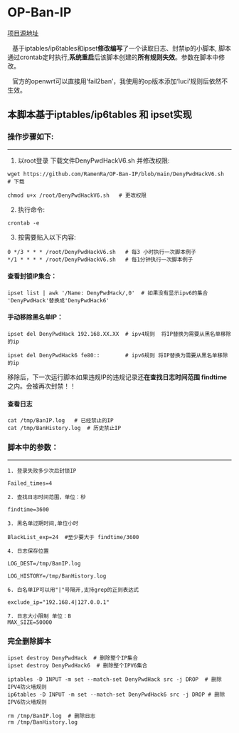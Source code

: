# OP-Ban-IP
[项目源地址](https://github.com/vimers01/deny-ssh-password-attack)

&ensp; 基于iptables/ip6tables和ipset**修改编写**了一个读取日志、封禁ip的小脚本, 脚本通过crontab定时执行,**系统重启**后该脚本创建的**所有规则失效**。参数在脚本中修改。

&ensp; 官方的openwrt可以直接用‘fail2ban’，我使用的op版本添加‘luci’规则后依然不生效。
## 本脚本基于iptables/ip6tables 和 ipset实现
### 操作步骤如下:
***

1. 以root登录 下载文件DenyPwdHackV6.sh 并修改权限:
```
wget https://github.com/RamenRa/OP-Ban-IP/blob/main/DenyPwdHackV6.sh  # 下载

chmod u+x /root/DenyPwdHackV6.sh   # 更改权限
```

2. 执行命令: 
```
crontab -e
```

3. 按需要贴入以下内容: 
```
0 */3 * * * /root/DenyPwdHackV6.sh   # 每3 小时执行一次脚本例子
*/1 * * * * /root/DenyPwdHackV6.sh   # 每1分钟执行一次脚本例子
```

#### 查看封锁IP集合：
```
ipset list | awk '/Name: DenyPwdHack/,0'  # 如果没有显示ipv6的集合 'DenyPwdHack'替换成'DenyPwdHack6'
```
#### 手动移除黑名单IP：
```
ipset del DenyPwdHack 192.168.XX.XX  # ipv4规则  将IP替换为需要从黑名单移除的ip 

ipset del DenyPwdHack6 fe80::        # ipv6规则 将IP替换为需要从黑名单移除的ip
```
移除后，下一次运行脚本如果违规IP的违规记录还**在查找日志时间范围 findtime**之内。会被再次封禁！！

#### 查看日志
```
cat /tmp/BanIP.log   # 已经禁止的IP
cat /tmp/BanHistory.log  # 历史禁止IP

```


### 脚本中的参数：
***
```
1. 登录失败多少次后封锁IP

Failed_times=4

2. 查找日志时间范围，单位：秒
   
findtime=3600

3. 黑名单过期时间,单位小时
   
BlackList_exp=24  #至少要大于 findtime/3600

4. 日志保存位置
 
LOG_DEST=/tmp/BanIP.log
   
LOG_HISTORY=/tmp/BanHistory.log

6. 白名单IP可以用"|"号隔开,支持grep的正则表达式
 
exclude_ip="192.168.4|127.0.0.1"

7. 日志大小限制 单位：B
MAX_SIZE=50000
```


### 完全删除脚本
```
ipset destroy DenyPwdHack  # 删除整个IP集合
ipset destroy DenyPwdHack6  # 删除整个IPV6集合

iptables -D INPUT -m set --match-set DenyPwdHack src -j DROP  # 删除IPV4防火墙规则
ip6tables -D INPUT -m set --match-set DenyPwdHack6 src -j DROP # 删除IPV6防火墙规则

rm /tmp/BanIP.log  # 删除日志
rm /tmp/BanHistory.log

```
